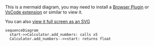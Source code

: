 This is a mermaid diagram, you may need to install a [Browser Plugin](https://github.com/BackMarket/github-mermaid-extension) or [VsCode extension](https://marketplace.visualstudio.com/items?itemName=bierner.markdown-mermaid) or similar to view it.

You can also [view it full screen as an SVG](https://mermaid.ink/svg/c2VxdWVuY2VEaWFncmFtCiAgc3RhcnQtPj5DYWxjdWxhdG9yLmFkZF9udW1iZXJzOiBjYWxscyB4NQogIENhbGN1bGF0b3IuYWRkX251bWJlcnMtLT4+c3RhcnQ6IHJldHVybnMgZmxvYXQK)        

```mermaid
sequenceDiagram
  start->>Calculator.add_numbers: calls x5
  Calculator.add_numbers-->>start: returns float

```
